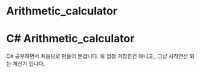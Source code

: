 # Arithmetic_calculator

C# Arithmetic_calculator
=============
C# 공부하면서 처음으로 만들어 본겁니다.
뭐 엄청 거창한건 아니고,, 그냥 사칙연산 되는 계산기 입니다.
